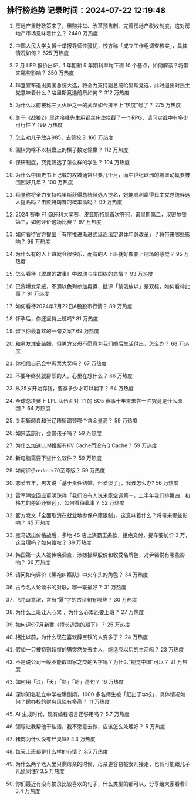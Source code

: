 
## 排行榜趋势 记录时间：2024-07-22 12:19:48
  
  1. 房地产重磅政策来了，租购并举、改革预售制、完善房地产税收制度，这对房地产市场意味着什么？ 2440 万热度
    
  2. 中国人民大学女博士举报导师性骚扰，校方称「成立工作组调查核实」，具体情况如何？ 625 万热度
    
  3. 7 月 LPR 报价出炉，1 年期和 5 年期利率均下调 10 个基点，如何解读？将带来哪些影响？ 350 万热度
    
  4. 拜登宣布退出美国总统大选，将全力支持副总统哈里斯竞选，此时退出对民主党意味着什么？哈里斯竞选前景如何？ 312 万热度
    
  5. 为什么以前被称三大火炉之一的武汉如今排不上“热度”号了？ 275 万热度
    
  6. 关于《战狼2》里边冷峰先生用钢丝床垫拦截了一个RPG，请问实战中有多少可行性？ 199 万热度
    
  7. 怎么劝儿子放弃985，去警校？ 166 万热度
    
  8. 围棋为啥不以棋盘上的棋子数定输赢？ 112 万热度
    
  9. 保研制度，究竟筛选了怎么样的学生？ 104 万热度
    
  10. 为什么中国史书上记载的攻城通常只要几个月，而中世纪欧洲的城堡动辄要被围困好几年？ 100 万热度
    
  11. 拜登称将全力支持哈里斯获得总统候选人提名，她能顺利赢得民主党总统候选人提名吗？击败特朗普的概率高吗？ 99 万热度
    
  12. 2024 赛季 F1 匈牙利大奖赛，皮亚斯特里首次夺冠，诺里斯第二，汉密尔顿第三，如何评价这场比赛？ 97 万热度
    
  13. 如何看待官方提出「有序推进渐进式延迟法定退休年龄改革」？将带来哪些影响？ 96 万热度
    
  14. 为什么有的人上班就会很快乐，而有的人上班就好像要上刑场的感觉？ 95 万热度
    
  15. 怎么看待《玫瑰的故事》中玫瑰与庄国栋的恋情？ 93 万热度
    
  16. 巴黎爆发示威，不满以色列参加奥运，批评「禁俄放以」是双标，如何看待此事？ 91 万热度
    
  17. 如何看待2024年7月22日A股股市行情？ 89 万热度
    
  18. 怀孕后，你还坚持上班吗? 81 万热度
    
  19. 留下你最喜欢的一句文案? 69 万热度
    
  20. 和男友准备结婚，但男方父母不愿意为我们婚后生活付出，怎么办？ 68 万热度
    
  21. 你相信自己会中彩票大奖吗？ 67 万热度
    
  22. 不要年终奖就辞职的人，心里在想什么？ 66 万热度
    
  23. 从25岁开始存钱，要存多少才可以躺平？ 64 万热度
    
  24. 全球总决赛上 LPL 队伍面对 T1 的 BO5 赛事十年来未尝一胜究竟是什么原因？ 64 万热度
    
  25. 关羽斩颜良和张辽阵斩蹋顿哪个含金量高？ 59 万热度
    
  26. 如果去旅行，会带孩子吗？ 59 万热度
    
  27. 为什么加速LLM推断有KV Cache而没有Q Cache？ 59 万热度
    
  28. 新电脑需要下些什么软件？ 59 万热度
    
  29. 如何评价redmi k70至尊版？ 59 万热度
    
  30. 恋爱五年，男友说「基于责任结婚，但爱淡了」，我该怎么办? 56 万热度
    
  31. 雷军隔空回应董明珠称「我们没有人说米家空调第一，上半年我们排第四，和格力的差距还很远」，如何看待此事？ 52 万热度
    
  32. 官方发文「全面取消在就业地参保户籍限制」，这意味着什么？将带来哪些影响？ 45 万热度
    
  33. 宝马退出价格战后，多地 4S 店上演霸王条款，拒绝交付，提车要加价 3 万，这合理吗？如何维权？ 39 万热度
    
  34. 韩国第一夫人被传唤调查，涉嫌操纵股价和收受名牌包，对尹锡悦有哪些影响？ 36 万热度
    
  35. 请问如何评价《黑袍纠察队》中火车头的角色？ 34 万热度
    
  36. 古今名人论读书的对联，哪一联最好？ 31 万热度
    
  37. 飞花诗意浓，含有“夏”字的古诗句有哪些？ 30 万热度
    
  38. 为什么上班让人心累 ，为什么心累还要上班？ 27 万热度
    
  39. 如何评价7月新番《擅长逃跑的殿下》？ 25 万热度
    
  40. 相比以前，为什么现在喜欢薛宝钗的人变多了？ 24 万热度
    
  41. 假如一只被特别娇惯的猫突然失去主人，能适应以后的生活吗？ 23 万热度
    
  42. 不是说公司一般不能取国家之类的名字吗？为什么“视觉中国”可以？ 21 万热度
    
  43. 如何用「江」「天」「斜」「照」造句？ 16 万热度
    
  44. 深圳知名私立中学被曝倒闭，1000 多名师生被「赶出了学校」，具体情况如何？民办校的财务风险有多高？ 11 万热度
    
  45. AI 生成时代，现有编程语言还够用吗？ 5.7 万热度
    
  46. 领导让我帮他干私活，我不愿意去做，应该怎么处理好？ 5 万热度
    
  47. 猪肉为什么没有尸臭味? 4.3 万热度
    
  48. 每天上班都是什么样的心情？ 3.5 万热度
    
  49. 为什么两个老人里只剩母亲的时候，母亲更容易被女儿接走，也有可能跟儿子儿媳同住? 3.5 万热度
    
  50. 你们最近有没有摘录比较喜欢的句子，什么类型的都可以，分享给大家看看? 3.4 万热度
    